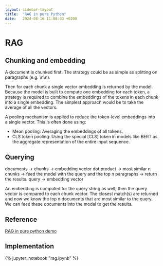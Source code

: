 ```yaml
---
layout: sidebar-layout
title:  "RAG in pure Python"
date:   2024-08-16 11:08:03 +0200
---
```

# RAG

## Chunking and embedding

A document is chunked first. The strategy could be as simple as splitting on paragraphs (e.g. \n\n).

Then for each chunk a single vector embedding is returned by the model. Because the model is built to compute one embedding for each token, a strategy is required to combine the embeddings of the tokens in each chunk into a single embedding. The simplest approach would be to take the average of all the vectors.

A pooling mechanism is applied to reduce the token-level embeddings into a single vector. This is often done using:
 - Mean pooling: Averaging the embeddings of all tokens.
 - CLS token pooling: Using the special [CLS] token in models like BERT as the aggregate representation of the entire input sequence.

## Querying

 documents -> chunks -> embedding vector
                                              dot product -> most similar n chunks -> feed the model with the query and the top n paragraphs -> return the results.
 query               -> embedding vector

 An embedding is computed for the query string as well, then the query vector is compared to each chunk vector. The closest match(s) are returned and now we know the top n documents that are most similar to the query. We can feed these documents into the model to get the results.

## Reference

 [RAG in pure python demo](https://www.youtube.com/watch?v=bmduzd1oY7U&ab_channel=PromptEngineering)

## Implementation

{% jupyter_notebook "rag.ipynb" %}